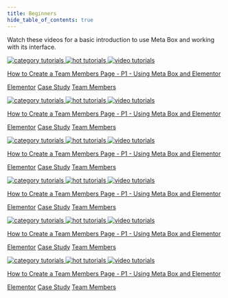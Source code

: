 ```yaml
---
title: Beginners
hide_table_of_contents: true
---
```


Watch these videos for a basic introduction to use Meta Box and working with its interface.

<div className="details-category">
<div className="tutorials-category beginners">
<div className="category">

<div className="img_title">

[![category tutorials](/tutorials/beginners-1.png) ![hot tutorials](/tutorials/hot.png) ![video tutorials](/tutorials/video.png)](/tutorials/how-to-create-a-team-members-page-p2-using-meta-box-and-oxygen/)

</div>

[<span className="titles">How to Create a Team Members Page - P1 - Using Meta Box and Elementor</span>](/tutorials/how-to-create-a-team-members-page-p1-using-meta-box-and-elementor/)

<div className="hash_tag">

[<span className="tag">Elementor</span>](/tutorials/elementor/)
[<span className="tag">Case Study</span>](/tutorials/case-study/)
[<span className="tag">Team Members</span>](/tutorials/team-members/)

</div>

</div>
<div className="category">

<div className="img_title">

[![category tutorials](/tutorials/beginners-2.png) ![hot tutorials](/tutorials/hot.png) ![video tutorials](/tutorials/video.png)](/tutorials/how-to-create-a-team-members-page-p2-using-meta-box-and-oxygen/)

</div>

[<span className="titles">How to Create a Team Members Page - P1 - Using Meta Box and Elementor</span>](/tutorials/how-to-create-a-team-members-page-p1-using-meta-box-and-elementor/)

<div className="hash_tag">

[<span className="tag">Elementor</span>](/tutorials/elementor/)
[<span className="tag">Case Study</span>](/tutorials/case-study/)
[<span className="tag">Team Members</span>](/tutorials/team-members/)

</div>

</div>
<div className="category">

<div className="img_title">

[![category tutorials](/tutorials/beginners-3.png) ![hot tutorials](/tutorials/hot.png) ![video tutorials](/tutorials/video.png)](/tutorials/how-to-create-a-team-members-page-p2-using-meta-box-and-oxygen/)

</div>

[<span className="titles">How to Create a Team Members Page - P1 - Using Meta Box and Elementor</span>](/tutorials/how-to-create-a-team-members-page-p1-using-meta-box-and-elementor/)

<div className="hash_tag">

[<span className="tag">Elementor</span>](/tutorials/elementor/)
[<span className="tag">Case Study</span>](/tutorials/case-study/)
[<span className="tag">Team Members</span>](/tutorials/team-members/)

</div>

</div>
<div className="category">

<div className="img_title">

[![category tutorials](/tutorials/beginners-1.png) ![hot tutorials](/tutorials/hot.png) ![video tutorials](/tutorials/video.png)](/tutorials/how-to-create-a-team-members-page-p2-using-meta-box-and-oxygen/)

</div>

[<span className="titles">How to Create a Team Members Page - P1 - Using Meta Box and Elementor</span>](/tutorials/how-to-create-a-team-members-page-p1-using-meta-box-and-elementor/)

<div className="hash_tag">

[<span className="tag">Elementor</span>](/tutorials/elementor/)
[<span className="tag">Case Study</span>](/tutorials/case-study/)
[<span className="tag">Team Members</span>](/tutorials/team-members/)

</div>

</div>
<div className="category">

<div className="img_title">

[![category tutorials](/tutorials/beginners-2.png) ![hot tutorials](/tutorials/hot.png) ![video tutorials](/tutorials/video.png)](/tutorials/how-to-create-a-team-members-page-p2-using-meta-box-and-oxygen/)

</div>

[<span className="titles">How to Create a Team Members Page - P1 - Using Meta Box and Elementor</span>](/tutorials/how-to-create-a-team-members-page-p1-using-meta-box-and-elementor/)

<div className="hash_tag">

[<span className="tag">Elementor</span>](/tutorials/elementor/)
[<span className="tag">Case Study</span>](/tutorials/case-study/)
[<span className="tag">Team Members</span>](/tutorials/team-members/)

</div>

</div>
<div className="category">

<div className="img_title">

[![category tutorials](/tutorials/beginners-3.png) ![hot tutorials](/tutorials/hot.png) ![video tutorials](/tutorials/video.png)](/tutorials/how-to-create-a-team-members-page-p2-using-meta-box-and-oxygen/)

</div>

[<span className="titles">How to Create a Team Members Page - P1 - Using Meta Box and Elementor</span>](/tutorials/how-to-create-a-team-members-page-p1-using-meta-box-and-elementor/)

<div className="hash_tag">

[<span className="tag">Elementor</span>](/tutorials/elementor/)
[<span className="tag">Case Study</span>](/tutorials/case-study/)
[<span className="tag">Team Members</span>](/tutorials/team-members/)

</div>

</div>

</div>
</div>
